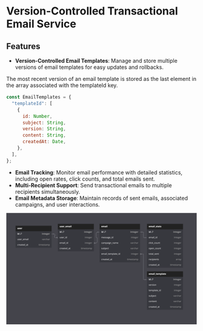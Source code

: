 # Version-Controlled Transactional Email Service

## Features

- **Version-Controlled Email Templates**: Manage and store multiple versions of email templates for easy updates and rollbacks.

The most recent version of an email template is stored as the last element in the array associated with the templateId key.
```javascript
const EmailTemplates = {
  "templateId": [
    {
      id: Number,
      subject: String,
      version: String,
      content: String,
      createdAt: Date,
    },
  ],
};
```

- **Email Tracking**: Monitor email performance with detailed statistics, including open rates, click counts, and total emails sent.
- **Multi-Recipient Support**: Send transactional emails to multiple recipients simultaneously.
- **Email Metadata Storage**: Maintain records of sent emails, associated campaigns, and user interactions.

![Database Schema](images/database-schema.png)
